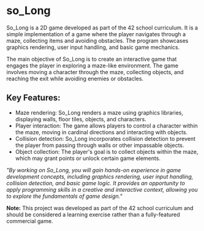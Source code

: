 # so_Long

So_Long is a 2D game developed as part of the 42 school curriculum. It is a simple implementation of a game where the player navigates through a maze, collecting items and avoiding obstacles. The program showcases graphics rendering, user input handling, and basic game mechanics.

The main objective of So_Long is to create an interactive game that engages the player in exploring a maze-like environment. The game involves moving a character through the maze, collecting objects, and reaching the exit while avoiding enemies or obstacles.

## Key Features:

- Maze rendering: So_Long renders a maze using graphics libraries, displaying walls, floor tiles, objects, and characters.
- Player interaction: The game allows players to control a character within the maze, moving in cardinal directions and interacting with objects.
- Collision detection: So_Long incorporates collision detection to prevent the player from passing through walls or other impassable objects.
- Object collection: The player's goal is to collect objects within the maze, which may grant points or unlock certain game elements.

*"By working on So_Long, you will gain hands-on experience in game development concepts, including graphics rendering, user input handling, collision detection, and basic game logic. It provides an opportunity to apply programming skills in a creative and interactive context, allowing you to explore the fundamentals of game design."*

**Note:** This project was developed as part of the 42 school curriculum and should be considered a learning exercise rather than a fully-featured commercial game.

